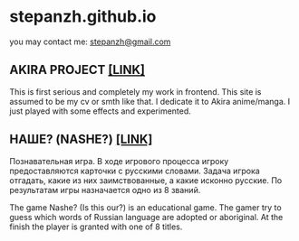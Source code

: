 # stepanzh.github.io
you may contact me:
stepanzh@gmail.com
## AKIRA PROJECT [[LINK]](https://stepanzh.github.io/akira/)
This is first serious and completely my work in frontend. This site is assumed to be my cv or smth like that.
I dedicate it to Akira anime/manga. I just played with some effects and experimented.
## НАШЕ? (NASHE?) [[LINK]](https://stepanzh.github.io/etymology/)
Познавательная игра. В ходе игрового процесса игроку предоставляются карточки с русскими словами. Задача игрока отгадать, какие из них заимствованные, а какие исконно русские. По результатам игры назначается одно из 8 званий.

The game Nashe? (Is this our?) is an educational game. The gamer try to guess which words of Russian language are adopted or aboriginal. At the finish the player is granted with one of 8 titles.
